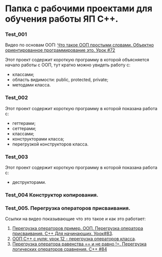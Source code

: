 # Папка с рабочими проектами для обучения работы ЯП C++.

### Test_001

Видео по основам ООП: [Что такое ООП простыми словами. Объектно ориентированное программирование это. Урок #72](https://www.youtube.com/watch?v=rZcTaRU7AAw&list=PLQOaTSbfxUtCrKs0nicOg2npJQYSPGO9r&index=85&t=7s "Объяснение ООП.")

Этот проект содержит короткую программу в которой объясняется начало работы
с ООП, тут кратко можно увидеть работу с:
   - классами;
   - область видимости: public, protected, private;
   - методами класса.

### Test_002

Этот проект содержит короткую программу в которой показана работа с:
   - геттерами;
   - сеттерами;
   - классами;
   - конструкторами класса;
   - перегрузкой конструкторов класса.

### Test_003

Этот проект содержит короткую программу в которой показана работа с:
   - деструкторами.

### Test_004 Конструктор копирования.

### Test_005. Перегрузка операторов присваивания.

Ссылки на видео показывающие что это такое и как это работает:
1. [Перегрузка операторов пример. ООП. Перегрузка оператора присваивания. C++ Для начинающих. Урок#83](https://www.youtube.com/watch?v=nMM98LVJn-U "Урок от канала SimpleCode.").
2. [ООП С++ с нуля: урок 12 - перегрузка операторов класса](https://www.youtube.com/watch?v=jXEvlgy5jRw "Урок от канала selfedu.").
3. [Перегрузка оператора равенства == и не равно !=. Перегрузка логических операторов сравнения. C++ #84](https://www.youtube.com/watch?v=UsezbK-3BL0 "Урок по перегрузке логических операторов.")
